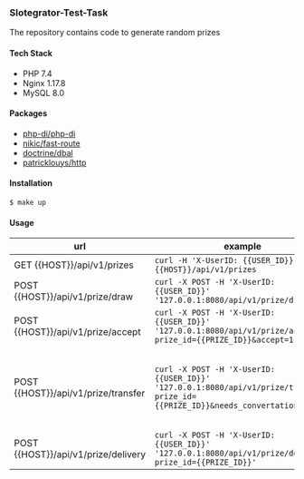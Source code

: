 ### Slotegrator-Test-Task

The repository contains code to generate random prizes

#### Tech Stack
- PHP 7.4
- Nginx 1.17.8
- MySQL 8.0

#### Packages
- [php-di/php-di](https://github.com/PHP-DI/PHP-DI)
- [nikic/fast-route](https://github.com/nikic/FastRoute)
- [doctrine/dbal](https://github.com/doctrine/dbal)
- [patricklouys/http](https://github.com/PatrickLouys/http)

#### Installation
`$ make up`

#### Usage
|url                |example                        |description                         |
|------------|-------------------------------|-----------------------------|
|GET {{HOST}}/api/v1/prizes|`curl -H 'X-UserID: {{USER_ID}}' {{HOST}}/api/v1/prizes`            | Get list of prizes           |
|POST {{HOST}}/api/v1/prize/draw          |`curl -X POST -H 'X-UserID: {{USER_ID}}' '127.0.0.1:8080/api/v1/prize/draw'`            |Get random prize           |
|POST {{HOST}}/api/v1/prize/accept     |`curl -X POST -H 'X-UserID: {{USER_ID}}' '127.0.0.1:8080/api/v1/prize/accept?prize_id={{PRIZE_ID}}&accept=1'`|Accept(1) or decline(0) received prize|
|POST {{HOST}}/api/v1/prize/transfer     |`curl -X POST -H 'X-UserID: {{USER_ID}}' '127.0.0.1:8080/api/v1/prize/transfer?prize_id={{PRIZE_ID}}&needs_convertation=1'`| Transfer `Bonus` to user's loyalty account or `Money` to user's bank account. Doesn't work for `Items` type prizes. Add `needs_convertation=1|0` query param if user needs to conver `	`Money` to `Bonus`|
|POST {{HOST}}/api/v1/prize/delivery     |`curl -X POST -H 'X-UserID: {{USER_ID}}' '127.0.0.1:8080/api/v1/prize/delivery?prize_id={{PRIZE_ID}}'`| Order delivery for the prize. Works only for `Item` type prizes|

